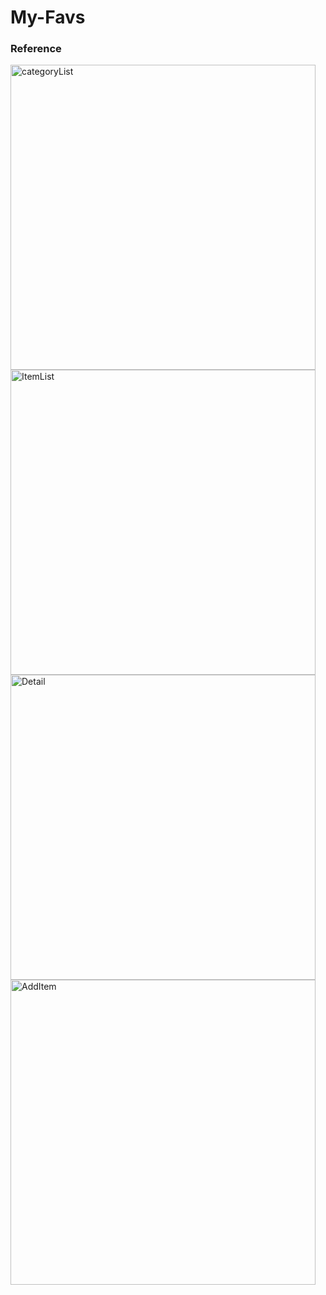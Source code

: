 # My-Favs


### Reference
<div display="flex">
<img width="488" alt="categoryList" src="https://github.com/skura-00/My-Favs/assets/105990444/57bcf716-314d-4a1c-818a-06dc7b6f198c">
<img width="488" alt="ItemList" src="https://github.com/skura-00/My-Favs/assets/105990444/a1c512f1-7178-42d8-9bf4-56b1c435f741">
<img width="488" alt="Detail" src="https://github.com/skura-00/My-Favs/assets/105990444/0013a5d3-0d6d-4c57-8bdb-48a4cd122991">
<img width="488" alt="AddItem" src="https://github.com/skura-00/My-Favs/assets/105990444/f8388c1c-d7bf-41c2-b30b-98501e2765a0">
</div>
